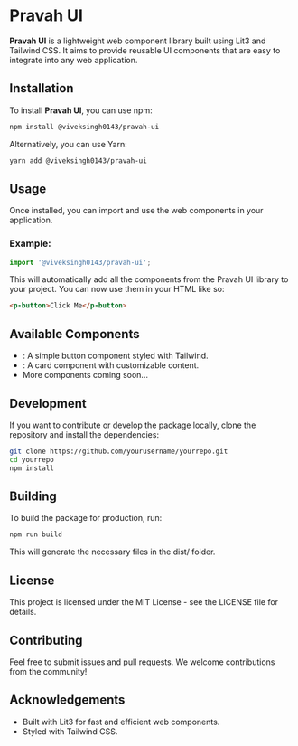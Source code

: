 # Pravah UI

**Pravah UI** is a lightweight web component library built using Lit3 and Tailwind CSS. It aims to provide reusable UI components that are easy to integrate into any web application.

## Installation

To install **Pravah UI**, you can use npm:

```bash
npm install @viveksingh0143/pravah-ui
```

Alternatively, you can use Yarn:

```bash
yarn add @viveksingh0143/pravah-ui
```

## Usage
Once installed, you can import and use the web components in your application.

### Example:

```js
import '@viveksingh0143/pravah-ui';
```

This will automatically add all the components from the Pravah UI library to your project. You can now use them in your HTML like so:

```html
<p-button>Click Me</p-button>
```

## Available Components
- <p-button>: A simple button component styled with Tailwind.
- <p-card>: A card component with customizable content.
- More components coming soon...

## Development
If you want to contribute or develop the package locally, clone the repository and install the dependencies:

```bash
git clone https://github.com/yourusername/yourrepo.git
cd yourrepo
npm install
```

## Building
To build the package for production, run:

```bash
npm run build
```

This will generate the necessary files in the dist/ folder.

## License
This project is licensed under the MIT License - see the LICENSE file for details.

## Contributing
Feel free to submit issues and pull requests. We welcome contributions from the community!

## Acknowledgements
- Built with Lit3 for fast and efficient web components.
- Styled with Tailwind CSS.

